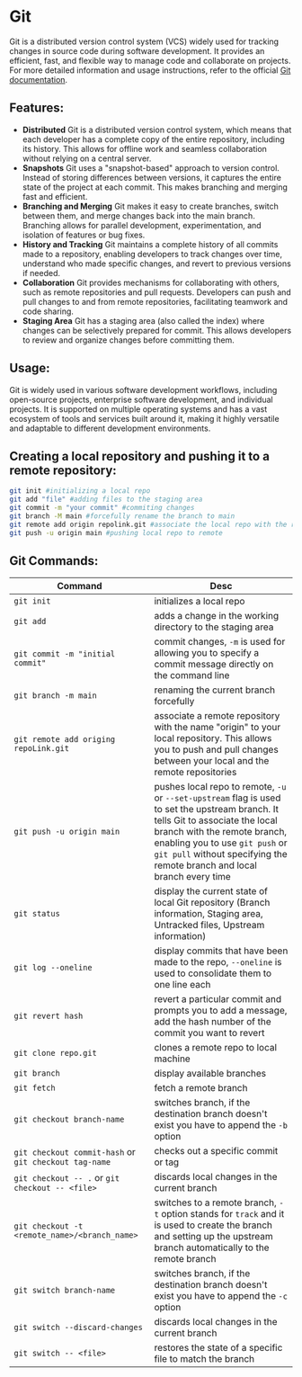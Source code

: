 # Git

Git is a distributed version control system (VCS) widely used for tracking changes in source code during software development. It provides an efficient, fast, and flexible way to manage code and collaborate on projects.
For more detailed information and usage instructions, refer to the official [Git documentation](https://git-scm.com/doc).

## Features:
- **Distributed**
	Git is a distributed version control system, which means that each developer has a complete copy of the entire repository, including its history. This allows for offline work and seamless collaboration without relying on a central server.
- **Snapshots**
	Git uses a "snapshot-based" approach to version control. Instead of storing differences between versions, it captures the entire state of the project at each commit. This makes branching and merging fast and efficient.
- **Branching and Merging**
	Git makes it easy to create branches, switch between them, and merge changes back into the main branch. Branching allows for parallel development, experimentation, and isolation of features or bug fixes.
- **History and Tracking**
	Git maintains a complete history of all commits made to a repository, enabling developers to track changes over time, understand who made specific changes, and revert to previous versions if needed.
- **Collaboration**
	Git provides mechanisms for collaborating with others, such as remote repositories and pull requests. Developers can push and pull changes to and from remote repositories, facilitating teamwork and code sharing.
- **Staging Area**
	Git has a staging area (also called the index) where changes can be selectively prepared for commit. This allows developers to review and organize changes before committing them.

## Usage:
Git is widely used in various software development workflows, including open-source projects, enterprise software development, and individual projects. It is supported on multiple operating systems and has a vast ecosystem of tools and services built around it, making it highly versatile and adaptable to different development environments.

## Creating a local repository and pushing it to a remote repository:

```bash
git init #initializing a local repo
git add "file" #adding files to the staging area
git commit -m "your commit" #commiting changes
git branch -M main #forcefully rename the branch to main
git remote add origin repolink.git #associate the local repo with the remote
git push -u origin main #pushing local repo to remote
```

## Git Commands:

| Command                                               | Desc                                                                                                                                                                                                                                                                            |
| ----------------------------------------------------- | ------------------------------------------------------------------------------------------------------------------------------------------------------------------------------------------------------------------------------------------------------------------------------- |
| `git init`                                            | initializes a local repo                                                                                                                                                                                                                                                        |
| `git add`                                             | adds a change in the working directory to the staging area                                                                                                                                                                                                                      |
| `git commit -m "initial commit"`                      | commit changes, `-m` is used for allowing you to specify a commit message directly on the command line                                                                                                                                                                          |
| `git branch -m main`                                  | renaming the current branch forcefully                                                                                                                                                                                                                                          |
| `git remote add origing repoLink.git`                 | associate a remote repository with the name "origin" to your local repository. This allows you to push and pull changes between your local and the remote repositories                                                                                                          |
| `git push -u origin main`                             | pushes local repo to remote, `-u` or `--set-upstream` flag is used to set the upstream branch. It tells Git to associate the local branch with the remote branch, enabling you to use `git push` or `git pull` without specifying the remote branch and local branch every time |
| `git status`                                          | display the current state of local Git repository (Branch information, Staging area, Untracked files, Upstream information)                                                                                                                                                     |
| `git log --oneline`                                   | display commits that have been made to the repo, `--oneline` is used to consolidate them to one line each                                                                                                                                                                       |
| `git revert hash`                                     | revert a particular commit and prompts you to add a message, add the hash number of the commit you want to revert                                                                                                                                                               |
| `git clone repo.git`                                  | clones a remote repo to local machine                                                                                                                                                                                                                                           |
| `git branch`                                          | display available branches                                                                                                                                                                                                                                                      |
| `git fetch`                                           | fetch a remote branch                                                                                                                                                                                                                                                           |
| `git checkout branch-name`                            | switches branch, if the destination branch doesn't exist you have to append the `-b` option                                                                                                                                                                                     |
| `git checkout commit-hash` or `git checkout tag-name` | checks out a specific commit or tag                                                                                                                                                                                                                                             |
| `git checkout -- .` or `git checkout -- <file>`       | discards local changes in the current branch                                                                                                                                                                                                                                    |
| `git checkout -t <remote_name>/<branch_name>`         | switches to a remote branch, `-t` option stands for `track` and it is used to create the branch and setting up the upstream branch automatically to the remote branch                                                                                                                                                                                                                                                                                |
| `git switch branch-name`                              | switches branch, if the destination branch doesn't exist you have to append the `-c` option                                                                                                                                                                                     |
| `git switch --discard-changes`                        | discards local changes in the current branch                                                                                                                                                                                                                                    |
| `git switch -- <file>`                                | restores the state of a specific file to match the branch                                                                                                                                                                                                                       |
